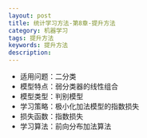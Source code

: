 ```yaml
---
layout: post
title: 统计学习方法-第8章-提升方法
category: 机器学习
tags: 提升方法
keywords: 提升方法
description:
---
```


- 适用问题：二分类
- 模型特点：弱分类器的线性组合
- 模型类型：判别模型
- 学习策略：极小化加法模型的指数损失
- 损失函数：指数损失
- 学习算法：前向分布加法算法